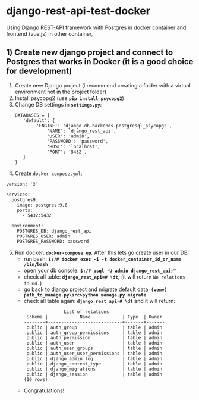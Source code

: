 # django-rest-api-test-docker
Using Django REST-API framework with Postgres in docker container and frontend (vue.js) in other container,

## 1) Create new django project and connect to Postgres that works in Docker (it is a good choice for development)

1. Create new Django project (i recommend creating a folder with a virtual environment not in the project folder)
1. Install psycopg2 (use **`pip install psycopg2`**)
1. Change DB settings in **`settings.py`**:
   ```
   DATABASES = {
      'default': {
      	   'ENGINE': 'django.db.backends.postgresql_psycopg2',
        	   'NAME': 'django_rest_api',
        	   'USER': 'admin',
        	   'PASSWORD': 'password',
        	   'HOST': 'localhost',
        	   'PORT': '5432',
      }
   }

1. Create `docker-compose.yml`:
  ```
  version: '3'

  services:
    postgres9:
      image: postgres:9.6
      ports:
        - 5432:5432
        
    environment:
      POSTGRES_DB: django_rest_api
      POSTGRES_USER: admin
      POSTGRES_PASSWORD: password
  ```
5. Run docker: **`docker-compose up`**. After this lets go create user in our DB:
    * run bash: **`$:/# docker exec -i -t docker_container_id_or_name /bin/bash`**
    * open your db console: **`$:/# psql -U admin django_rest_api;"`**
    * check all table: **`django_rest_api=# \dt`**, (it will return `No relations found.`)
    * go back to django project and migrate default data: **`(venv) path_to_manage.py\src>python manage.py migrate`**
    * check all table again: **`django_rest_api=# \dt`** and it will return:
      ```
                     List of relations
       Schema |            Name            | Type  | Owner
      --------+----------------------------+-------+-------
       public | auth_group                 | table | admin
       public | auth_group_permissions     | table | admin
       public | auth_permission            | table | admin
       public | auth_user                  | table | admin
       public | auth_user_groups           | table | admin
       public | auth_user_user_permissions | table | admin
       public | django_admin_log           | table | admin
       public | django_content_type        | table | admin
       public | django_migrations          | table | admin
       public | django_session             | table | admin
      (10 rows)
      ```
    * Congratulations!
    
    

